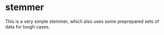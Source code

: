 # stemmer
This is a very simple stemmer, which also uses some preprepared sets of data for tough cases.
